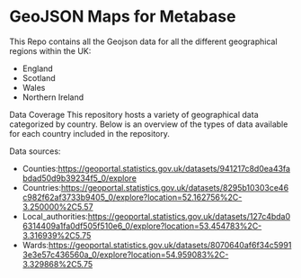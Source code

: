 # GeoJSON Maps for Metabase

This Repo contains all the Geojson data for all the different geographical regions within the UK:
- England
- Scotland
- Wales
- Northern Ireland

Data Coverage
This repository hosts a variety of geographical data categorized by country. Below is an overview of the types of data available for each country included in the repository.

Data sources:
- Counties:https://geoportal.statistics.gov.uk/datasets/941217c8d0ea43fabdad50d9b39234f5_0/explore
- Countries:https://geoportal.statistics.gov.uk/datasets/8295b10303ce46c982f62af3733b9405_0/explore?location=52.162756%2C-3.250000%2C5.57
- Local_authorities:https://geoportal.statistics.gov.uk/datasets/127c4bda06314409a1fa0df505f510e6_0/explore?location=53.454783%2C-3.316939%2C5.75 
- Wards:https://geoportal.statistics.gov.uk/datasets/8070640af6f34c59913e3e57c436560a_0/explore?location=54.959083%2C-3.329868%2C5.75

